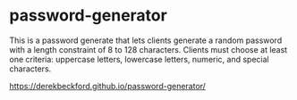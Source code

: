 # password-generator

This is a password generate that lets clients generate a random password with a length constraint of 8 to 128 characters. 
Clients must choose at least one criteria: uppercase letters, lowercase letters, numeric, and special characters. 

https://derekbeckford.github.io/password-generator/

